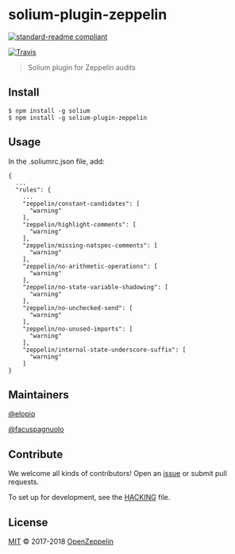 # solium-plugin-zeppelin

[![standard-readme compliant](https://img.shields.io/badge/readme%20style-standard-brightgreen.svg?style=flat-square)](https://github.com/RichardLitt/standard-readme)

[![Travis](https://img.shields.io/travis/elopio/solium-plugin-zeppelin.svg?style=flat-square&branch=master)](https://travis-ci.org/elopio/solium-plugin-zeppelin)

> Solium plugin for Zeppelin audits

## Install

```
$ npm install -g solium
$ npm install -g solium-plugin-zeppelin
```

## Usage

In the .soliumrc.json file, add:

    {
      ...
      "rules": {
        ...
        "zeppelin/constant-candidates": [
          "warning"
        ],
        "zeppelin/highlight-comments": [
          "warning"
        ],
        "zeppelin/missing-natspec-comments": [
          "warning"
        ],
        "zeppelin/no-arithmetic-operations": [
          "warning"
        ],
        "zeppelin/no-state-variable-shadowing": [
          "warning"
        ],
        "zeppelin/no-unchecked-send": [
          "warning"
        ],
        "zeppelin/no-unused-imports": [
          "warning"
        ],
        "zeppelin/internal-state-underscore-suffix": [
          "warning"
        ]
    }

## Maintainers

[@elopio](https://github.com/elopio)

[@facuspagnuolo](https://github.com/facuspagnuolo)

## Contribute

We welcome all kinds of contributors! Open an
[issue](https://github.com/elopio/solium-plugin-zeppelin/issues) or submit pull
requests.

To set up for development, see the [HACKING](HACKING.md) file.

## License

[MIT](LICENSE) © 2017-2018 [OpenZeppelin](https://openzeppelin.org/)
